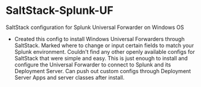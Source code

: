 # SaltStack-Splunk-UF
SaltStack configuration for Splunk Universal Forwarder on Windows OS

- Created this config to install Windows Universal Forwarders through SaltStack. Marked where to change or input certain fields to match your Splunk environment. Couldn't find any other openly available configs for SaltStack that were simple and easy. This is just enough to install and configure the Universal Forwarder to connect to Splunk and its Deployment Server. Can push out custom configs through Deployment Server Apps and server classes after install.
